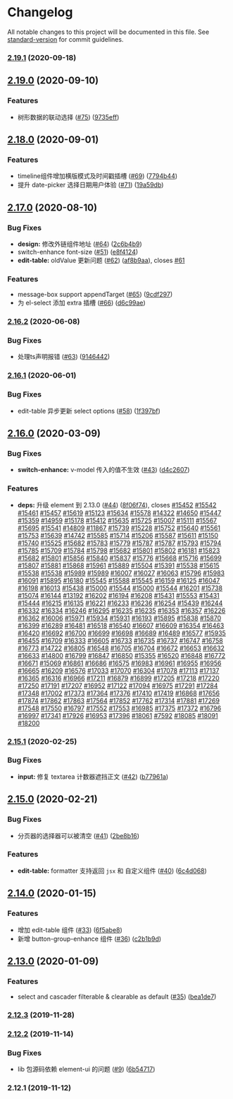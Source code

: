 # Changelog

All notable changes to this project will be documented in this file. See [standard-version](https://github.com/conventional-changelog/standard-version) for commit guidelines.

### [2.19.1](https://github.com/femessage/element/compare/v2.19.0...v2.19.1) (2020-09-18)

## [2.19.0](https://github.com/femessage/element/compare/v2.18.0...v2.19.0) (2020-09-10)


### Features

* 树形数据的联动选择 ([#75](https://github.com/femessage/element/issues/75)) ([9735eff](https://github.com/femessage/element/commit/9735eff))

## [2.18.0](https://github.com/femessage/element/compare/v2.17.0...v2.18.0) (2020-09-01)


### Features

* timeline组件增加横版模式及时间戳插槽 ([#69](https://github.com/femessage/element/issues/69)) ([7794b44](https://github.com/femessage/element/commit/7794b44))
* 提升 date-picker 选择日期用户体验 ([#71](https://github.com/femessage/element/issues/71)) ([19a59db](https://github.com/femessage/element/commit/19a59db))

## [2.17.0](https://github.com/femessage/element/compare/v2.16.2...v2.17.0) (2020-08-10)


### Bug Fixes

* **design:** 修改外链组件地址 ([#64](https://github.com/femessage/element/issues/64)) ([2c6b4b9](https://github.com/femessage/element/commit/2c6b4b9))
* switch-enhance font-size ([#51](https://github.com/femessage/element/issues/51)) ([e8f4124](https://github.com/femessage/element/commit/e8f4124))
* **edit-table:** oldValue 更新问题 ([#62](https://github.com/femessage/element/issues/62)) ([af8b9aa](https://github.com/femessage/element/commit/af8b9aa)), closes [#61](https://github.com/femessage/element/issues/61)


### Features

* message-box support appendTarget ([#65](https://github.com/femessage/element/issues/65)) ([9cdf297](https://github.com/femessage/element/commit/9cdf297))
* 为 el-select 添加 extra 插槽 ([#66](https://github.com/femessage/element/issues/66)) ([d6c99ae](https://github.com/femessage/element/commit/d6c99ae))

### [2.16.2](https://github.com/femessage/element/compare/v2.16.1...v2.16.2) (2020-06-08)


### Bug Fixes

* 处理ts声明报错 ([#63](https://github.com/femessage/element/issues/63)) ([9146442](https://github.com/femessage/element/commit/9146442))

### [2.16.1](https://github.com/femessage/element/compare/v2.16.0...v2.16.1) (2020-06-01)


### Bug Fixes

* edit-table 异步更新 select options ([#58](https://github.com/femessage/element/issues/58)) ([1f397bf](https://github.com/femessage/element/commit/1f397bf))

## [2.16.0](https://github.com/femessage/element/compare/v2.15.1...v2.16.0) (2020-03-09)


### Bug Fixes

* **switch-enhance:** v-model 传入的值不生效 ([#43](https://github.com/femessage/element/issues/43)) ([d4c2607](https://github.com/femessage/element/commit/d4c2607))


### Features

* **deps:** 升级 element 到 2.13.0 ([#44](https://github.com/femessage/element/issues/44)) ([8f06f74](https://github.com/femessage/element/commit/8f06f74)), closes [#15452](https://github.com/femessage/element/issues/15452) [#15542](https://github.com/femessage/element/issues/15542) [#15461](https://github.com/femessage/element/issues/15461) [#15457](https://github.com/femessage/element/issues/15457) [#15619](https://github.com/femessage/element/issues/15619) [#15123](https://github.com/femessage/element/issues/15123) [#15634](https://github.com/femessage/element/issues/15634) [#15578](https://github.com/femessage/element/issues/15578) [#14322](https://github.com/femessage/element/issues/14322) [#14650](https://github.com/femessage/element/issues/14650) [#15447](https://github.com/femessage/element/issues/15447) [#15359](https://github.com/femessage/element/issues/15359) [#14959](https://github.com/femessage/element/issues/14959) [#15178](https://github.com/femessage/element/issues/15178) [#15412](https://github.com/femessage/element/issues/15412) [#15635](https://github.com/femessage/element/issues/15635) [#15725](https://github.com/femessage/element/issues/15725) [#15007](https://github.com/femessage/element/issues/15007) [#15111](https://github.com/femessage/element/issues/15111) [#15567](https://github.com/femessage/element/issues/15567) [#15695](https://github.com/femessage/element/issues/15695) [#15541](https://github.com/femessage/element/issues/15541) [#14809](https://github.com/femessage/element/issues/14809) [#11867](https://github.com/femessage/element/issues/11867) [#15739](https://github.com/femessage/element/issues/15739) [#15228](https://github.com/femessage/element/issues/15228) [#15752](https://github.com/femessage/element/issues/15752) [#15640](https://github.com/femessage/element/issues/15640) [#15561](https://github.com/femessage/element/issues/15561) [#15753](https://github.com/femessage/element/issues/15753) [#15639](https://github.com/femessage/element/issues/15639) [#14742](https://github.com/femessage/element/issues/14742) [#15585](https://github.com/femessage/element/issues/15585) [#15714](https://github.com/femessage/element/issues/15714) [#15206](https://github.com/femessage/element/issues/15206) [#15587](https://github.com/femessage/element/issues/15587) [#15611](https://github.com/femessage/element/issues/15611) [#15150](https://github.com/femessage/element/issues/15150) [#15740](https://github.com/femessage/element/issues/15740) [#15525](https://github.com/femessage/element/issues/15525) [#15682](https://github.com/femessage/element/issues/15682) [#15783](https://github.com/femessage/element/issues/15783) [#15779](https://github.com/femessage/element/issues/15779) [#15787](https://github.com/femessage/element/issues/15787) [#15787](https://github.com/femessage/element/issues/15787) [#15793](https://github.com/femessage/element/issues/15793) [#15794](https://github.com/femessage/element/issues/15794) [#15785](https://github.com/femessage/element/issues/15785) [#15709](https://github.com/femessage/element/issues/15709) [#15784](https://github.com/femessage/element/issues/15784) [#15798](https://github.com/femessage/element/issues/15798) [#15682](https://github.com/femessage/element/issues/15682) [#15801](https://github.com/femessage/element/issues/15801) [#15802](https://github.com/femessage/element/issues/15802) [#16181](https://github.com/femessage/element/issues/16181) [#15823](https://github.com/femessage/element/issues/15823) [#15682](https://github.com/femessage/element/issues/15682) [#15801](https://github.com/femessage/element/issues/15801) [#15856](https://github.com/femessage/element/issues/15856) [#15840](https://github.com/femessage/element/issues/15840) [#15837](https://github.com/femessage/element/issues/15837) [#15776](https://github.com/femessage/element/issues/15776) [#15668](https://github.com/femessage/element/issues/15668) [#15716](https://github.com/femessage/element/issues/15716) [#15699](https://github.com/femessage/element/issues/15699) [#15807](https://github.com/femessage/element/issues/15807) [#15881](https://github.com/femessage/element/issues/15881) [#15868](https://github.com/femessage/element/issues/15868) [#15961](https://github.com/femessage/element/issues/15961) [#15889](https://github.com/femessage/element/issues/15889) [#15504](https://github.com/femessage/element/issues/15504) [#15391](https://github.com/femessage/element/issues/15391) [#15538](https://github.com/femessage/element/issues/15538) [#15615](https://github.com/femessage/element/issues/15615) [#15538](https://github.com/femessage/element/issues/15538) [#15538](https://github.com/femessage/element/issues/15538) [#15989](https://github.com/femessage/element/issues/15989) [#15989](https://github.com/femessage/element/issues/15989) [#16007](https://github.com/femessage/element/issues/16007) [#16027](https://github.com/femessage/element/issues/16027) [#16063](https://github.com/femessage/element/issues/16063) [#15796](https://github.com/femessage/element/issues/15796) [#15983](https://github.com/femessage/element/issues/15983) [#16091](https://github.com/femessage/element/issues/16091) [#15895](https://github.com/femessage/element/issues/15895) [#16180](https://github.com/femessage/element/issues/16180) [#15545](https://github.com/femessage/element/issues/15545) [#15588](https://github.com/femessage/element/issues/15588) [#15545](https://github.com/femessage/element/issues/15545) [#16159](https://github.com/femessage/element/issues/16159) [#16125](https://github.com/femessage/element/issues/16125) [#16047](https://github.com/femessage/element/issues/16047) [#16198](https://github.com/femessage/element/issues/16198) [#16013](https://github.com/femessage/element/issues/16013) [#15438](https://github.com/femessage/element/issues/15438) [#15000](https://github.com/femessage/element/issues/15000) [#15544](https://github.com/femessage/element/issues/15544) [#15000](https://github.com/femessage/element/issues/15000) [#15544](https://github.com/femessage/element/issues/15544) [#16201](https://github.com/femessage/element/issues/16201) [#15738](https://github.com/femessage/element/issues/15738) [#15074](https://github.com/femessage/element/issues/15074) [#16144](https://github.com/femessage/element/issues/16144) [#13192](https://github.com/femessage/element/issues/13192) [#16202](https://github.com/femessage/element/issues/16202) [#16194](https://github.com/femessage/element/issues/16194) [#16208](https://github.com/femessage/element/issues/16208) [#15431](https://github.com/femessage/element/issues/15431) [#15553](https://github.com/femessage/element/issues/15553) [#15431](https://github.com/femessage/element/issues/15431) [#15444](https://github.com/femessage/element/issues/15444) [#16215](https://github.com/femessage/element/issues/16215) [#16135](https://github.com/femessage/element/issues/16135) [#16221](https://github.com/femessage/element/issues/16221) [#16233](https://github.com/femessage/element/issues/16233) [#16236](https://github.com/femessage/element/issues/16236) [#16254](https://github.com/femessage/element/issues/16254) [#15439](https://github.com/femessage/element/issues/15439) [#16244](https://github.com/femessage/element/issues/16244) [#16332](https://github.com/femessage/element/issues/16332) [#16334](https://github.com/femessage/element/issues/16334) [#16246](https://github.com/femessage/element/issues/16246) [#16295](https://github.com/femessage/element/issues/16295) [#16235](https://github.com/femessage/element/issues/16235) [#16235](https://github.com/femessage/element/issues/16235) [#16353](https://github.com/femessage/element/issues/16353) [#16357](https://github.com/femessage/element/issues/16357) [#16226](https://github.com/femessage/element/issues/16226) [#16362](https://github.com/femessage/element/issues/16362) [#16006](https://github.com/femessage/element/issues/16006) [#15971](https://github.com/femessage/element/issues/15971) [#15934](https://github.com/femessage/element/issues/15934) [#15931](https://github.com/femessage/element/issues/15931) [#16193](https://github.com/femessage/element/issues/16193) [#15895](https://github.com/femessage/element/issues/15895) [#15838](https://github.com/femessage/element/issues/15838) [#15870](https://github.com/femessage/element/issues/15870) [#16399](https://github.com/femessage/element/issues/16399) [#16289](https://github.com/femessage/element/issues/16289) [#16481](https://github.com/femessage/element/issues/16481) [#16518](https://github.com/femessage/element/issues/16518) [#16540](https://github.com/femessage/element/issues/16540) [#16607](https://github.com/femessage/element/issues/16607) [#16609](https://github.com/femessage/element/issues/16609) [#16354](https://github.com/femessage/element/issues/16354) [#16463](https://github.com/femessage/element/issues/16463) [#16420](https://github.com/femessage/element/issues/16420) [#16692](https://github.com/femessage/element/issues/16692) [#16700](https://github.com/femessage/element/issues/16700) [#16699](https://github.com/femessage/element/issues/16699) [#16698](https://github.com/femessage/element/issues/16698) [#16689](https://github.com/femessage/element/issues/16689) [#16489](https://github.com/femessage/element/issues/16489) [#16577](https://github.com/femessage/element/issues/16577) [#15935](https://github.com/femessage/element/issues/15935) [#16455](https://github.com/femessage/element/issues/16455) [#16709](https://github.com/femessage/element/issues/16709) [#16333](https://github.com/femessage/element/issues/16333) [#16605](https://github.com/femessage/element/issues/16605) [#16733](https://github.com/femessage/element/issues/16733) [#16735](https://github.com/femessage/element/issues/16735) [#16737](https://github.com/femessage/element/issues/16737) [#16747](https://github.com/femessage/element/issues/16747) [#16758](https://github.com/femessage/element/issues/16758) [#16773](https://github.com/femessage/element/issues/16773) [#14722](https://github.com/femessage/element/issues/14722) [#16805](https://github.com/femessage/element/issues/16805) [#16548](https://github.com/femessage/element/issues/16548) [#16705](https://github.com/femessage/element/issues/16705) [#16704](https://github.com/femessage/element/issues/16704) [#16672](https://github.com/femessage/element/issues/16672) [#16653](https://github.com/femessage/element/issues/16653) [#16632](https://github.com/femessage/element/issues/16632) [#16633](https://github.com/femessage/element/issues/16633) [#14800](https://github.com/femessage/element/issues/14800) [#16799](https://github.com/femessage/element/issues/16799) [#16847](https://github.com/femessage/element/issues/16847) [#16850](https://github.com/femessage/element/issues/16850) [#15355](https://github.com/femessage/element/issues/15355) [#16520](https://github.com/femessage/element/issues/16520) [#16848](https://github.com/femessage/element/issues/16848) [#16772](https://github.com/femessage/element/issues/16772) [#16671](https://github.com/femessage/element/issues/16671) [#15069](https://github.com/femessage/element/issues/15069) [#16861](https://github.com/femessage/element/issues/16861) [#16686](https://github.com/femessage/element/issues/16686) [#16575](https://github.com/femessage/element/issues/16575) [#16983](https://github.com/femessage/element/issues/16983) [#16961](https://github.com/femessage/element/issues/16961) [#16955](https://github.com/femessage/element/issues/16955) [#16956](https://github.com/femessage/element/issues/16956) [#16665](https://github.com/femessage/element/issues/16665) [#16209](https://github.com/femessage/element/issues/16209) [#16576](https://github.com/femessage/element/issues/16576) [#17033](https://github.com/femessage/element/issues/17033) [#17070](https://github.com/femessage/element/issues/17070) [#16304](https://github.com/femessage/element/issues/16304) [#17078](https://github.com/femessage/element/issues/17078) [#17113](https://github.com/femessage/element/issues/17113) [#17137](https://github.com/femessage/element/issues/17137) [#16365](https://github.com/femessage/element/issues/16365) [#16316](https://github.com/femessage/element/issues/16316) [#16966](https://github.com/femessage/element/issues/16966) [#17211](https://github.com/femessage/element/issues/17211) [#16879](https://github.com/femessage/element/issues/16879) [#16899](https://github.com/femessage/element/issues/16899) [#17205](https://github.com/femessage/element/issues/17205) [#17218](https://github.com/femessage/element/issues/17218) [#17220](https://github.com/femessage/element/issues/17220) [#17250](https://github.com/femessage/element/issues/17250) [#17191](https://github.com/femessage/element/issues/17191) [#17207](https://github.com/femessage/element/issues/17207) [#16952](https://github.com/femessage/element/issues/16952) [#17122](https://github.com/femessage/element/issues/17122) [#17094](https://github.com/femessage/element/issues/17094) [#16975](https://github.com/femessage/element/issues/16975) [#17291](https://github.com/femessage/element/issues/17291) [#17284](https://github.com/femessage/element/issues/17284) [#17348](https://github.com/femessage/element/issues/17348) [#17002](https://github.com/femessage/element/issues/17002) [#17373](https://github.com/femessage/element/issues/17373) [#17364](https://github.com/femessage/element/issues/17364) [#17376](https://github.com/femessage/element/issues/17376) [#17410](https://github.com/femessage/element/issues/17410) [#17419](https://github.com/femessage/element/issues/17419) [#16868](https://github.com/femessage/element/issues/16868) [#17656](https://github.com/femessage/element/issues/17656) [#17874](https://github.com/femessage/element/issues/17874) [#17862](https://github.com/femessage/element/issues/17862) [#17863](https://github.com/femessage/element/issues/17863) [#17564](https://github.com/femessage/element/issues/17564) [#17852](https://github.com/femessage/element/issues/17852) [#17762](https://github.com/femessage/element/issues/17762) [#17314](https://github.com/femessage/element/issues/17314) [#17881](https://github.com/femessage/element/issues/17881) [#17269](https://github.com/femessage/element/issues/17269) [#17548](https://github.com/femessage/element/issues/17548) [#17550](https://github.com/femessage/element/issues/17550) [#16797](https://github.com/femessage/element/issues/16797) [#17552](https://github.com/femessage/element/issues/17552) [#17553](https://github.com/femessage/element/issues/17553) [#16985](https://github.com/femessage/element/issues/16985) [#17375](https://github.com/femessage/element/issues/17375) [#17372](https://github.com/femessage/element/issues/17372) [#16796](https://github.com/femessage/element/issues/16796) [#16997](https://github.com/femessage/element/issues/16997) [#17341](https://github.com/femessage/element/issues/17341) [#17926](https://github.com/femessage/element/issues/17926) [#16953](https://github.com/femessage/element/issues/16953) [#17396](https://github.com/femessage/element/issues/17396) [#18061](https://github.com/femessage/element/issues/18061) [#7592](https://github.com/femessage/element/issues/7592) [#18085](https://github.com/femessage/element/issues/18085) [#18091](https://github.com/femessage/element/issues/18091) [#18200](https://github.com/femessage/element/issues/18200)

### [2.15.1](https://github.com/femessage/element/compare/v2.15.0...v2.15.1) (2020-02-25)


### Bug Fixes

* **input:** 修复 textarea 计数器遮挡正文 ([#42](https://github.com/femessage/element/issues/42)) ([b77961a](https://github.com/femessage/element/commit/b77961a))

## [2.15.0](https://github.com/femessage/element/compare/v2.14.0...v2.15.0) (2020-02-21)


### Bug Fixes

* 分页器的选择器可以被清空 ([#41](https://github.com/femessage/element/issues/41)) ([2be8b16](https://github.com/femessage/element/commit/2be8b16))


### Features

* **edit-table:** formatter 支持返回 `jsx` 和 自定义组件 ([#40](https://github.com/femessage/element/issues/40)) ([6c4d068](https://github.com/femessage/element/commit/6c4d068))

## [2.14.0](https://github.com/femessage/element/compare/v2.13.0...v2.14.0) (2020-01-15)


### Features

* 增加 edit-table 组件 ([#33](https://github.com/femessage/element/issues/33)) ([6f5abe8](https://github.com/femessage/element/commit/6f5abe8))
* 新增 button-group-enhance 组件 ([#36](https://github.com/femessage/element/issues/36)) ([c2b1b9d](https://github.com/femessage/element/commit/c2b1b9d))

## [2.13.0](https://github.com/femessage/element/compare/v2.12.3...v2.13.0) (2020-01-09)


### Features

* select and cascader filterable & clearable as default ([#35](https://github.com/femessage/element/issues/35)) ([bea1de7](https://github.com/femessage/element/commit/bea1de7))

### [2.12.3](https://github.com/femessage/element/compare/v2.12.2...v2.12.3) (2019-11-28)

### [2.12.2](https://github.com/femessage/element/compare/v2.12.1...v2.12.2) (2019-11-14)


### Bug Fixes

* lib 包源码依赖 element-ui 的问题 ([#9](https://github.com/femessage/element/issues/9)) ([6b54717](https://github.com/femessage/element/commit/6b54717))

### 2.12.1 (2019-11-12)

